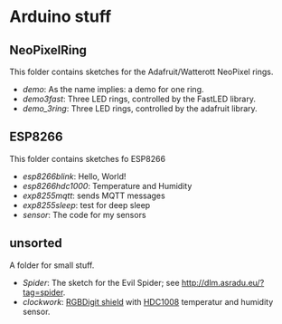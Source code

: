 # Arduino stuff

## NeoPixelRing

This folder contains sketches for the Adafruit/Watterott NeoPixel rings.

* _demo_: As the name implies: a demo for one ring.
* _demo3fast_: Three LED rings, controlled by the FastLED library.
* _demo_3ring_: Three LED rings, controlled by the adafruit library.

## ESP8266

This folder contains sketches fo ESP8266

* _esp8266blink_: Hello, World!
* _esp8266hdc1000_: Temperature and Humidity
* _exp8255mqtt_: sends MQTT messages
* _exp8255sleep_: test for deep sleep
* _sensor_: The code for my sensors

## unsorted

A folder for small stuff.

* _Spider_: The sketch for the Evil Spider; see http://dlm.asradu.eu/?tag=spider.
* _clockwork_: [RGBDigit shield](https://www.rgbdigit.com/) with [HDC1008](https://www.adafruit.com/products/2635) temperatur and humidity sensor.


